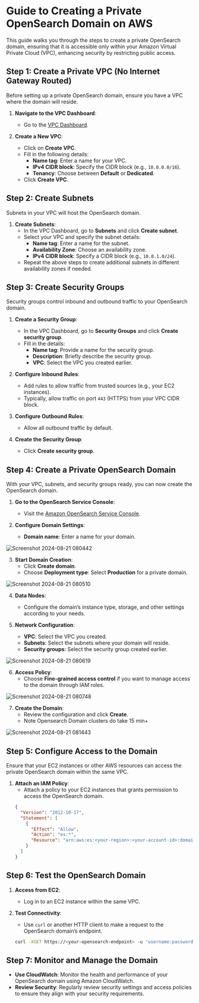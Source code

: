 
# Guide to Creating a Private OpenSearch Domain on AWS

This guide walks you through the steps to create a private OpenSearch domain, ensuring that it is accessible only within your Amazon Virtual Private Cloud (VPC), enhancing security by restricting public access.

## **Step 1: Create a Private VPC (No Internet Gateway Routed)**

Before setting up a private OpenSearch domain, ensure you have a VPC where the domain will reside.

1. **Navigate to the VPC Dashboard**:
   - Go to the [VPC Dashboard](https://console.aws.amazon.com/vpc/).
  
2. **Create a New VPC**:
   - Click on **Create VPC**.
   - Fill in the following details:
     - **Name tag**: Enter a name for your VPC.
     - **IPv4 CIDR block**: Specify the CIDR block (e.g., `10.0.0.0/16`).
     - **Tenancy**: Choose between **Default** or **Dedicated**.
   - Click **Create VPC**.

## **Step 2: Create Subnets**

Subnets in your VPC will host the OpenSearch domain.

1. **Create Subnets**:
   - In the VPC Dashboard, go to **Subnets** and click **Create subnet**.
   - Select your VPC and specify the subnet details:
     - **Name tag**: Enter a name for the subnet.
     - **Availability Zone**: Choose an availability zone.
     - **IPv4 CIDR block**: Specify a CIDR block (e.g., `10.0.1.0/24`).
   - Repeat the above steps to create additional subnets in different availability zones if needed.

## **Step 3: Create Security Groups**

Security groups control inbound and outbound traffic to your OpenSearch domain.

1. **Create a Security Group**:
   - In the VPC Dashboard, go to **Security Groups** and click **Create security group**.
   - Fill in the details:
     - **Name tag**: Provide a name for the security group.
     - **Description**: Briefly describe the security group.
     - **VPC**: Select the VPC you created earlier.
  
2. **Configure Inbound Rules**:
   - Add rules to allow traffic from trusted sources (e.g., your EC2 instances).
   - Typically, allow traffic on port `443` (HTTPS) from your VPC CIDR block.

3. **Configure Outbound Rules**:
   - Allow all outbound traffic by default.

4. **Create the Security Group**:
   - Click **Create security group**.

## **Step 4: Create a Private OpenSearch Domain**

With your VPC, subnets, and security groups ready, you can now create the OpenSearch domain.

1. **Go to the OpenSearch Service Console**:
   - Visit the [Amazon OpenSearch Service Console](https://console.aws.amazon.com/es/).

2. **Configure Domain Settings**:
   - **Domain name**: Enter a name for your domain.

![Screenshot 2024-08-21 080442](https://github.com/user-attachments/assets/fcbf0b8a-9cac-437b-bc90-942b3b8487c6)

3. **Start Domain Creation**:
   - Click **Create domain**.
   - Choose **Deployment type**: Select **Production** for a private domain.

![Screenshot 2024-08-21 080510](https://github.com/user-attachments/assets/19a58e8d-c977-44db-a63b-8b2d393ee074)

4. **Data Nodes**:
   - Configure the domain’s instance type, storage, and other settings according to your needs.

5. **Network Configuration**:
   - **VPC**: Select the VPC you created.
   - **Subnets**: Select the subnets where your domain will reside.
   - **Security groups**: Select the security group created earlier.

![Screenshot 2024-08-21 080619](https://github.com/user-attachments/assets/b9622236-4ecf-48b7-8a5c-97a4f0e1b4d6)

6. **Access Policy**:
   - Choose **Fine-grained access control** if you want to manage access to the domain through IAM roles.

![Screenshot 2024-08-21 080748](https://github.com/user-attachments/assets/dc905f92-3c94-4f23-b9c1-ff0b07c226cc)


7. **Create the Domain**:
   - Review the configuration and click **Create**.
   - Note Opensearch Domain clusters do take 15 min+

![Screenshot 2024-08-21 081443](https://github.com/user-attachments/assets/7a2d04d7-a524-4340-8278-4a4c040e5eee)


## **Step 5: Configure Access to the Domain**

Ensure that your EC2 instances or other AWS resources can access the private OpenSearch domain within the same VPC.

1. **Attach an IAM Policy**:
   - Attach a policy to your EC2 instances that grants permission to access the OpenSearch domain.
   ```json
   {
     "Version": "2012-10-17",
     "Statement": [
       {
         "Effect": "Allow",
         "Action": "es:*",
         "Resource": "arn:aws:es:<your-region>:<your-account-id>:domain/<your-domain-name>/*"
       }
     ]
   }
   ```
   
## **Step 6: Test the OpenSearch Domain**

1. **Access from EC2**:
   - Log in to an EC2 instance within the same VPC.
  
2. **Test Connectivity**:
   - Use `curl` or another HTTP client to make a request to the OpenSearch domain’s endpoint.
   ```bash
   curl -XGET https://<your-opensearch-endpoint> -u 'username:password'
   ```

## **Step 7: Monitor and Manage the Domain**

- **Use CloudWatch**: Monitor the health and performance of your OpenSearch domain using Amazon CloudWatch.
- **Review Security**: Regularly review security settings and access policies to ensure they align with your security requirements.
